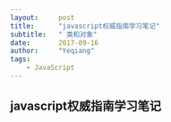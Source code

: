 ```yaml
---
layout:     post
title:      "javascript权威指南学习笔记"
subtitle:   " 类和对象"
date:       2017-09-16 
author:     "Yeqiang"
tags:
    - JavaScript
---
```

## javascript权威指南学习笔记
